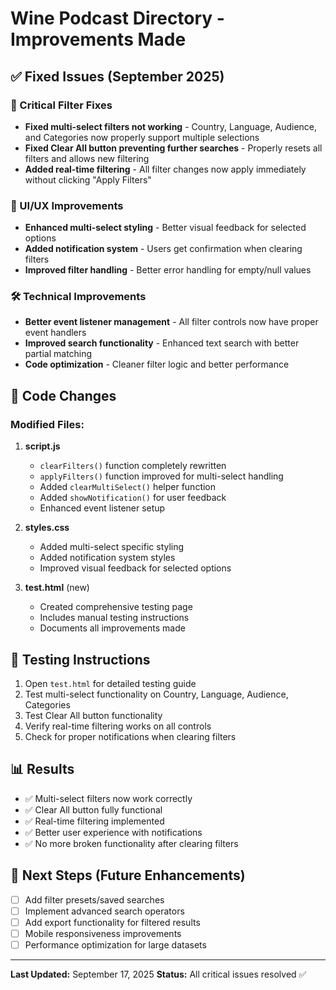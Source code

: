 # Wine Podcast Directory - Improvements Made

## ✅ Fixed Issues (September 2025)

### 🔧 Critical Filter Fixes
- **Fixed multi-select filters not working** - Country, Language, Audience, and Categories now properly support multiple selections
- **Fixed Clear All button preventing further searches** - Properly resets all filters and allows new filtering
- **Added real-time filtering** - All filter changes now apply immediately without clicking "Apply Filters"

### 🎨 UI/UX Improvements
- **Enhanced multi-select styling** - Better visual feedback for selected options
- **Added notification system** - Users get confirmation when clearing filters
- **Improved filter handling** - Better error handling for empty/null values

### 🛠️ Technical Improvements
- **Better event listener management** - All filter controls now have proper event handlers
- **Improved search functionality** - Enhanced text search with better partial matching
- **Code optimization** - Cleaner filter logic and better performance

## 📝 Code Changes

### Modified Files:
1. **script.js**
   - `clearFilters()` function completely rewritten
   - `applyFilters()` function improved for multi-select handling
   - Added `clearMultiSelect()` helper function
   - Added `showNotification()` for user feedback
   - Enhanced event listener setup

2. **styles.css**
   - Added multi-select specific styling
   - Added notification system styles
   - Improved visual feedback for selected options

3. **test.html** (new)
   - Created comprehensive testing page
   - Includes manual testing instructions
   - Documents all improvements made

## 🎯 Testing Instructions

1. Open `test.html` for detailed testing guide
2. Test multi-select functionality on Country, Language, Audience, Categories
3. Test Clear All button functionality
4. Verify real-time filtering works on all controls
5. Check for proper notifications when clearing filters

## 📊 Results

- ✅ Multi-select filters now work correctly
- ✅ Clear All button fully functional
- ✅ Real-time filtering implemented
- ✅ Better user experience with notifications
- ✅ No more broken functionality after clearing filters

## 🔄 Next Steps (Future Enhancements)

- [ ] Add filter presets/saved searches
- [ ] Implement advanced search operators
- [ ] Add export functionality for filtered results
- [ ] Mobile responsiveness improvements
- [ ] Performance optimization for large datasets

---

**Last Updated:** September 17, 2025
**Status:** All critical issues resolved ✅